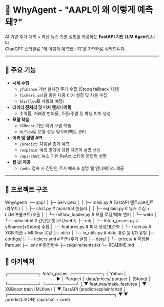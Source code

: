 # 🧠 WhyAgent - "AAPL이 왜 이렇게 예측돼?"

AI 기반 주가 예측 + 최신 뉴스 기반 설명을 제공하는 **FastAPI 기반 LLM Agent**입니다.  
ChatGPT 스타일로 “왜 이렇게 예측됐는지”를 자연어로 설명합니다.

---

## 🔧 주요 기능

- **시세 수집**  
  - `yfinance` 기반 실시간 주가 수집 (Stooq fallback 지원)
  - `tickers.yml`을 통한 다중 티커 설정 및 자동 수집
  - (`Airflow`로 자동화 예정)
- **데이터 전처리 및 피처 엔지니어링**
  - 수익률, 거래량 변화율, 주중/주말 등 파생 피처 생성
- **모델 학습**
  - `XGBoost` 기반 회귀 모델 학습
  - `MLflow`로 모델 성능 및 아티팩트 관리
- **예측 및 설명 API**
  - `/predict`: 다음날 종가 예측
  - `/explain`: 예측 결과에 대한 자연어 설명 생성
  - `/api/chat`: 뉴스 기반 ReAct 스타일 문답형 설명
- **웹 UI 제공**
  - `/web/` 접속 시 간단한 주가 예측 & 설명 웹 인터페이스 제공

---

## 📁 프로젝트 구조

WhyAgent/
├─ app/
│  ├─ Services/
│  │  ├─ main.py            # FastAPI 엔트리포인트(라우트)
│  │  ├─ chat.py            # /api/chat 핸들러
│  │  ├─ explain.py         # 뉴스 수집 + LLM 프롬프트/호출
│  │  └─ mlflow_loader.py   # 모델 로딩/예측 헬퍼
│  └─ web/
│     └─ index.html         # 간단한 챗 UI (/web/)
├─ ml/
│  ├─ fetch_prices.py       # yfinance(+Stooq) 수집
│  ├─ features.py           # 피처 생성/표준화
│  └─ train.py              # XGB 학습 + MLflow 로깅
├─ utils/
│  └─ io_utils.py           # data 경로 등 I/O 유틸
├─ configs/
│  └─ tickers.yml           # 티커/주기 설정
├─ data/
│  └─ prices/               # 저장된 Parquet
├─ .env                     # 환경변수
├─ requirements.txt
└─ README.md


## 🚧 아키텍쳐

┌──────────┐    fetch_prices     ┌──────────┐
│  Yahoo   │  ─────────────────▶ │ Parquet  │  data/prices/<T>.parquet
│ (Stooq)  │                     └──────────┘
└──────────┘                           │
                                       ▼
                               features/make_features
                                       │
                                       ▼
                              XGBoost train (MLflow)
                                       │
                                       ▼
                              FastAPI (predict/explain/chat)
                                       │
                     ┌─────────────────┴─────────────────┐
                     ▼                                   ▼
              /predict(JSON)                       /api/chat + /web
